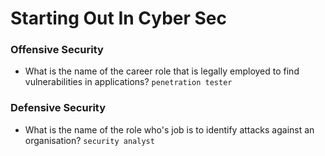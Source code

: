 # Starting Out In Cyber Sec

### Offensive Security
- What is the name of the career role that is legally employed to find vulnerabilities in applications? `penetration tester`

### Defensive Security
- What is the name of the role who's job is to identify attacks against an organisation? `security analyst`
